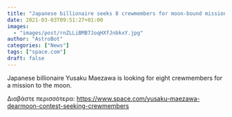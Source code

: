 ```yaml
---
title: "Japanese billionaire seeks 8 crewmembers for moon-bound mission on SpaceX's Starship"
date: 2021-03-03T09:51:27+01:00
images:
  - "images/post/rnZLLiBMB7JoqHXfJnbkxY.jpg"
author: "AstroBot"
categories: ["News"]
tags: ["space.com"]
draft: false
---
```


Japanese billionaire Yusaku Maezawa is looking for eight crewmembers for a mission to the moon. 

Διαβάστε περισσότερα: https://www.space.com/yusaku-maezawa-dearmoon-contest-seeking-crewmembers

